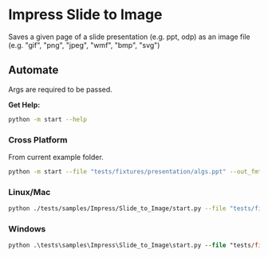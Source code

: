 # Impress Slide to Image

Saves a given page of a slide presentation (e.g. ppt, odp) as an image file (e.g. "gif", "png", "jpeg", "wmf", "bmp", "svg")


## Automate

Args are required to be passed.

**Get Help:**

```sh
python -m start --help
```


### Cross Platform

From current example folder.

```sh
python -m start --file "tests/fixtures/presentation/algs.ppt" --out_fmt "jpeg" --idx 0
```

### Linux/Mac

```sh
python ./tests/samples/Impress/Slide_to_Image/start.py --file "tests/fixtures/presentation/algs.ppt" --out_fmt "jpeg" --idx 0
```

### Windows

```ps
python .\tests\samples\Impress\Slide_to_Image\start.py --file "tests/fixtures/presentation/algs.ppt" --out_fmt "jpeg" --idx 0
```
